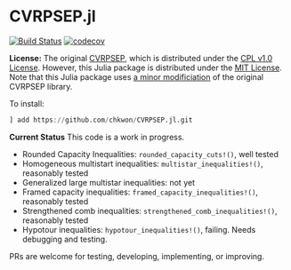 # CVRPSEP.jl

[![Build Status](https://github.com/chkwon/CVRPSEP.jl/workflows/CI/badge.svg?branch=master)](https://github.com/chkwon/CVRPSEP.jl/actions?query=workflow%3ACI)
[![codecov](https://codecov.io/gh/chkwon/CVRPSEP.jl/branch/master/graph/badge.svg)](https://codecov.io/gh/chkwon/CVRPSEP.jl)


**License:** 
The original [CVRPSEP](https://econ.au.dk/research/researcher-websites/jens-lysgaard/cvrpsep/), which is distributed under the [CPL v1.0 License](https://github.com/chkwon/CVRPSEP/blob/main/LICENSE). 
However, this Julia package is distributed under the [MIT License](https://github.com/chkwon/CVRPSEP.jl/blob/master/LICENSE).
Note that this Julia package uses [a minor modificiation](https://github.com/chkwon/CVRPSEP) of the original CVRPSEP library.

To install:
```julia
] add https://github.com/chkwon/CVRPSEP.jl.git
```

**Current Status**
This code is a work in progress.

- Rounded Capacity Inequalities: `rounded_capacity_cuts!()`, well tested
- Homogeneous multistart inequalities: `multistar_inequalities!()`, reasonably tested
- Generalized large multistar inequalities: not yet
- Framed capacity inequalities: `framed_capacity_inequalities!()`, reasonably tested
- Strengthened comb inequalities: `strengthened_comb_inequalities!()`, reasonably tested
- Hypotour inequalities: `hypotour_inequalities!()`, failing. Needs debugging and testing.

PRs are welcome for testing, developing, implementing, or improving.